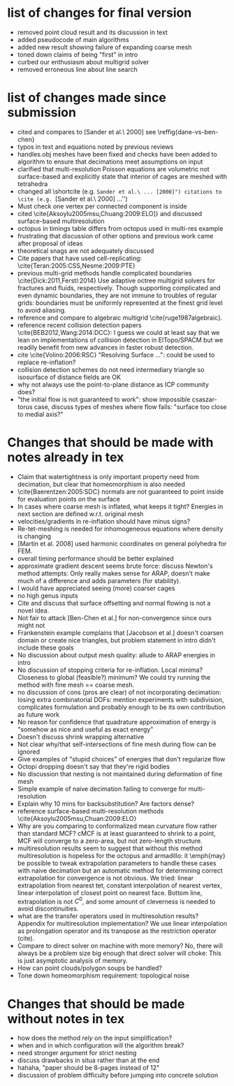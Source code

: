 # list of changes for final version

 - removed point cloud result and its discussion in text
 - added pseudocode of main algorithms
 - added new result showing failure of expanding coarse mesh
 - toned down claims of being "first" in intro
 - curbed our enthusiasm about multigrid solver
- removed erroneous line about line search

# list of changes made since submission

 - cited and compares to [Sander et al.\ 2000] see \reffig{dane-vs-ben-chen}
 - typos in text and equations noted by previous reviews
 - handles.obj meshes have been fixed and checks have been added to
   algorithm to ensure that decimations meet assumptions on input
 - clarified that multi-resolution Poisson equations are volumetric not
   surface-based and explicitly state that interior of cages are meshed with
   tetrahedra
 - changed all \shortcite (e.g. ``Sander et al.\ ... [2000]") citations to \cite
   (e.g. ``[Sander et al.\ 2000] ...'')
 - Must check one vertex per connected component is inside
 - cited \cite{Aksoylu2005msu,Chuang:2009:ELO]} and discussed surface-based
   multiresolution
 - octopus in timings table differs from octopus used in multi-res example
 - frustrating that discussion of other options and previous work came after
   proposal of ideas
 - theoretical snags are not adequately discussed
 - Cite papers that have used cell-replicating:
   \cite{Teran:2005:CSS,Nesme:2009:PTE}
 - previous multi-grid methods handle complicated boundaries
   \cite{Dick:2011,Ferstl:2014} Use adaptive octree multigrid solvers for
   fractures and fluids, respectively.  Though supporting complicated and even
   dynamic boundaries, they are not immune to troubles of regular grids:
   boundaries must be uniformly represented at the finest grid level to avoid
   aliasing.
 - reference and compare to algebraic multigrid \cite{ruge1987algebraic}.
 - reference recent collision detection papers \cite{BEB2012,Wang:2014:DCC}: I
   guess we could at least say that we lean on implementations of collision
   detection in ElTopo/SPACM but we readily benefit from new advances in
   faster  robust detection.
 - cite \cite{Volino:2006:RSC} "Resolving Surface ...": could be used to replace
   re-inflation?
 - collision detection schemes do not need intermediary triangle so isosurface
   of distance fields are OK
 - why not always use the point-to-plane distance as ICP community does?
 - "the initial flow is not guaranteed to work": show impossible csaszar-torus
   case, discuss types of meshes where flow fails: "surface too close to medial
   axis?"

# Changes that should be made with notes already in tex

 - Claim that watertightness is only important property need from decimation,
   but clear that homeomorphism is also needed 
 - \cite{Baerentzen:2005:SDC} normals are not guaranteed to point inside for
   evaluation points _on_ the surface
 - In cases where coarse mesh is inflated, what keeps it tight? Energies in
   next section are defined w.r.t. original mesh
 - velocities/gradients in re-inflation should have minus signs?
 - Re-tet-meshing is needed for inhomogeneous equations where density is
   changing 
 - [Martin et al. 2008] used harmonic coordinates on general polyhedra for FEM.
 - overall timing performance should be better explained
 - approximate gradient descent seems brute force: discuss Newton's method
   attempts: Only really makes sense for ARAP, doesn't make much of a
   difference and adds parameters (for stability).
 - I would have appreciated seeing (more) coarser cages
 - no high genus inputs 
 - Cite and discuss that surface offsetting and normal flowing is not a novel
   idea.
 - Not fair to attack [Ben-Chen et al.] for non-convergence since ours might
   not
 - Frankenstein example complains that [Jacobson et al.] doesn't coarsen domain
   or create nice triangles, but problem statement in intro didn't include
   these goals
 - No discussion about output mesh quality: allude to ARAP energies in intro
 - No discussion of stopping criteria for re-inflation. Local minima? Closeness
   to global (feasible?) minimum? We could try running the method with fine
   mesh == coarse mesh.
 - no discussion of cons (pros are clear) of not incorporating decimation:
   losing extra combinatorial DOFs: mention experiments with subdivision,
   complicates formulation and probably enough to be its own contribution as
   future work
 - No reason for confidence that quadrature approximation of energy is "somehow
   as nice and useful as exact energy"
 - Doesn't discuss shrink wrapping alternative
 - Not clear why/that self-intersections of fine mesh during flow can be ignored
 - Give examples of "stupid choices" of energies that don't regularize flow
 - Octopi dropping doesn't say that they're rigid bodies
 - No discussion that nesting is not maintained during deformation of fine mesh
 - Simple example of naive decimation failing to converge for multi-resolution
 - Explain why 10 mins for backsubstitution? Are factors dense?
 - reference surface-based multi-resolution methods
   \cite{Aksoylu2005msu,Chuan:2009:ELO}
 - Why are you comparing to conformalized mean curvature flow rather than
   standard MCF? cMCF is at least guaranteed to shrink to a point, MCF will
   converge to a zero-area, but not zero-length structure.
 - multiresolution results seem to suggest that without this method
   multiresolution is hopeless for the octopus and armadillo: it \emph{may} be
   possible to tweak extrapolation parameters to handle these cases with naive
   decimation but an automatic method for determining correct extrapolation for
   convergence is not obvious. We tried: linear extrapolation from nearest tet,
   constant interpolation of nearest vertex, linear interpolation of closest
   point on nearest face. Bottom line, extrapolation is not $C^0$, and some
   amount of cleverness is needed to avoid discontinuities.
 - what are the transfer operators used in multiresolution results? Appendix
   for multiresolution implementation? We use linear interpolation as
   prolongation operator and its transpose as the restriction operator (cite).
 - Compare to direct solver on machine with more memory? No, there will always
   be a problem size big enough that direct solver will choke: This is just
   asymptotic analysis of memory.
 - How can point clouds/polygon soups be handled?
 - Tone down homeomorphism requirement: topological noise

# Changes that should be made without notes in tex

 - how does the method _rely_ on the input simplification?
 - when and in which configuration will the algorithm break?
 - need stronger argument for strict nesting
 - discuss drawbacks in situa rather than at the end
 - hahaha, "paper should be 8-pages instead of 12"
 - discussion of problem difficulty before jumping into concrete solution
